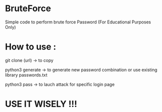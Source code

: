# BruteForce
Simple code to perform brute force Password (For Educational Purposes Only)

How to use :
============
git clone (url) -> to copy

python3 generate -> to generate new password combination or use existing library passwords.txt

python3 pass -> to lauch attack for specific login page


**USE IT WISELY !!!**
============
